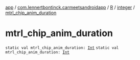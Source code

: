[app](../../../index.md) / [com.lennertbontinck.carmeetsandroidapp](../../index.md) / [R](../index.md) / [integer](index.md) / [mtrl_chip_anim_duration](./mtrl_chip_anim_duration.md)

# mtrl_chip_anim_duration

`static val mtrl_chip_anim_duration: `[`Int`](https://kotlinlang.org/api/latest/jvm/stdlib/kotlin/-int/index.html)
`static val mtrl_chip_anim_duration: `[`Int`](https://kotlinlang.org/api/latest/jvm/stdlib/kotlin/-int/index.html)